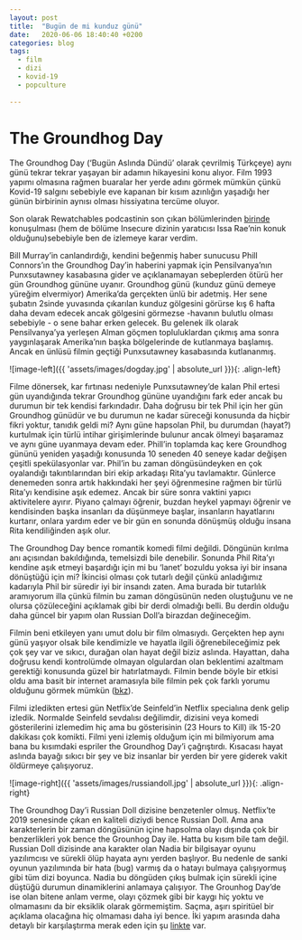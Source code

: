 ```yaml
---
layout: post
title:  "Bugün de mi kunduz günü"
date:   2020-06-06 18:40:40 +0200
categories: blog
tags:
  - film
  - dizi
  - kovid-19
  - popculture
  
---
```



# The Groundhog Day
The Groundhog Day (‘Bugün Aslında Dündü’ olarak çevrilmiş Türkçeye) aynı günü tekrar tekrar yaşayan bir adamın hikayesini konu alıyor. Film 1993 yapımı olmasına rağmen buaralar her yerde adını görmek mümkün çünkü Kovid-19 salgını sebebiyle eve kapanan bir kısım azınlığın yaşadığı her günün birbirinin aynısı olması hissiyatına tercüme oluyor. 

Son olarak Rewatchables podcastinin son çıkan bölümlerinden [birinde](https://art19.com/shows/the-rewatchables/episodes/9509c1f4-6c0f-4495-a444-1d08c2a6922e) konuşulması (hem de bölüme Insecure dizinin yaratıcısı Issa Rae’nin konuk olduğunu)sebebiyle ben de izlemeye karar verdim.

Bill Murray’in canlandırdığı, kendini beğenmiş haber sunucusu Phill Connors’ın the Groundhog Day’in haberini yapmak için Pensilvanya’nın Punxsutawney kasabasına gider ve açıklanamayan sebeplerden ötürü her gün Groundhog gününe uyanır.  Groundhog günü (kunduz günü demeye yüreğim elvermiyor) Amerika’da gerçekten ünlü bir adetmiş. Her sene şubatın 2sinde yuvasında çıkarılan kunduz gölgesini görürse kış 6 hafta daha devam edecek ancak gölgesini görmezse -havanın bulutlu olması sebebiyle - o sene bahar erken gelecek.  Bu gelenek ilk olarak Pensilvanya’ya yerleşen Alman göçmen topluluklardan çıkmış ama sonra yaygınlaşarak Amerika’nın başka bölgelerinde de kutlanmaya başlamış. Ancak en ünlüsü filmin geçtiği Punxsutawney kasabasında kutlananmış. 

![image-left]({{ 'assets/images/dogday.jpg' | absolute_url }}){: .align-left}

Filme dönersek, kar fırtınası nedeniyle Punxsutawney’de kalan Phil ertesi gün uyandığında tekrar Groundhog gününe uyandığını fark eder ancak bu durumun bir tek kendisi farkındadır. Daha doğrusu bir tek Phil için her gün Groundhog günüdür ve bu durumun ne kadar süreceği konusunda da hiçbir fikri yoktur, tanıdık geldi mi? Aynı güne hapsolan Phil, bu durumdan (hayat?) kurtulmak için türlü intihar girişimlerinde bulunur ancak ölmeyi başaramaz ve aynı güne uyanmaya devam eder. Phill’in toplamda kaç kere Groundhog gününü yeniden yaşadığı konusunda 10 seneden 40 seneye kadar değişen çeşitli spekülasyonlar var. Phil’in bu zaman döngüsündeyken en çok oyalandığı takıntılarından biri ekip arkadaşı Rita’yu tavlamaktır.  Günlerce denemeden sonra artık hakkındaki her şeyi öğrenmesine rağmen bir türlü Rita’yı kendisine aşık edemez. Ancak bir süre sonra vaktini yapıcı aktivitelere ayırır. Piyano çalmayı öğrenir, buzdan heykel yapmayı öğrenir ve kendisinden başka insanları da düşünmeye başlar, insanların hayatlarını kurtarır, onlara yardım eder ve bir gün en sonunda dönüşmüş olduğu insana Rita kendiliğinden aşık olur.

The Groundhog Day bence romantik komedi filmi değildi. Döngünün kırılma anı açısından bakıldığında, temelsizdi bile denebilir. Sonunda Phil Rita’yı kendine aşık etmeyi başardığı için mi bu ‘lanet’ bozuldu yoksa iyi bir insana dönüştüğü için mi? İkincisi olması çok tutarlı değil çünkü anladığımız kadarıyla Phil bir süredir iyi bir insandı zaten. Ama burada bir tutarlılık aramıyorum illa çünkü filmin bu zaman döngüsünün neden oluştuğunu ve ne olursa çözüleceğini açıklamak gibi bir derdi olmadığı belli. Bu derdin olduğu daha güncel bir yapım olan Russian Doll’a birazdan değineceğim.

Filmin beni etkileyen yanı umut dolu bir film olmasıydı. Gerçekten hep aynı günü yaşıyor olsak bile kendimizle ve hayatla ilgili öğrenebileceğimiz pek çok şey var ve sıkıcı, durağan olan hayat değil biziz aslında. Hayattan, daha doğrusu kendi kontrolümde olmayan olgulardan olan beklentimi azaltmam gerektiği konusunda güzel bir hatırlatmaydı. Filmin bende böyle bir etkisi oldu ama basit bir internet aramasıyla bile filmin pek çok farklı yorumu olduğunu görmek mümkün ([bkz](https://www.mentalfloss.com/article/55243/8-creative-interpretations-groundhog-day)). 

Filmi izledikten ertesi gün Netflix’de Seinfeld’in Netflix specialına denk gelip izledik. Normalde Seinfeld sevdalısı değilimdir, dizisini veya komedi gösterilerini izlemedim hiç ama bu gösterisinin (23 Hours to Kill) ilk 15-20 dakikası çok komikti. Filmi yeni izlemiş olduğum için mi bilmiyorum ama bana bu kısımdaki espriler the Groundhog Day’i çağrıştırdı. Kısacası hayat aslında bayağı sıkıcı bir şey ve biz insanlar bir yerden bir yere giderek vakit öldürmeye çalışıyoruz. 

![image-right]({{ 'assets/images/russiandoll.jpg' | absolute_url }}){: .align-right}

The Groundhog Day’i Russian Doll dizisine benzetenler olmuş. Netflix’te 2019 senesinde çıkan en kaliteli diziydi bence Russian Doll. Ama ana karakterlerin bir zaman döngüsünün içine hapsolma olayı dışında çok bir benzerlikleri yok bence the Grounhog Day ile. Hatta bu kısım bile tam değil. Russian Doll dizisinde ana karakter olan Nadia bir bilgisayar oyunu yazılımcısı ve sürekli ölüp hayata aynı yerden başlıyor. Bu nedenle de sanki oyunun yazılımında bir hata (bug) varmış da o hatayı bulmaya çalışıyormuş gibi tüm dizi boyunca. Nadia bu döngüden çıkış bulmak için sürekli içine düştüğü durumun dinamiklerini anlamaya çalışıyor. The Grounhog Day’de ise olan bitene anlam verme, olayı çözmek gibi bir kaygı hiç yoktu ve olmamasını da bir eksiklik olarak görmemiştim. Saçma, aşırı spiritüel bir açıklama olacağına hiç olmaması daha iyi bence. İki yapım arasında daha detaylı bir karşılaştırma merak eden için şu [linkte](https://www.vulture.com/2019/02/russian-doll-groundhog-day-time-loop-rules.html) var. 

